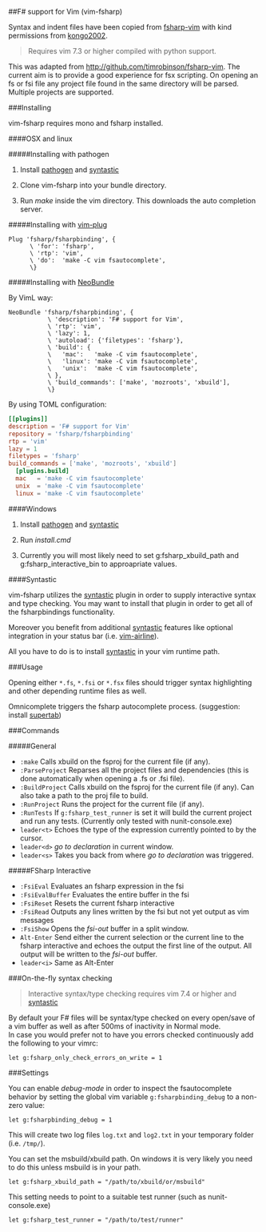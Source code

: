 ##F# support for Vim (vim-fsharp)

Syntax and indent files have been copied from [fsharp-vim](http://github.com/kongo2002/fsharp-vim) with kind permissions from [kongo2002](https://github.com/kongo2002).

> Requires vim 7.3 or higher compiled with python support.

This was adapted from http://github.com/timrobinson/fsharp-vim. The current aim is to provide a good experience for fsx scripting. On opening an fs or fsi file any project file found in the same directory will be parsed. Multiple projects are supported.

###Installing

vim-fsharp requires mono and fsharp installed. 

####OSX and linux

#####Installing with pathogen

1. Install [pathogen][pathogen] and [syntastic][syntastic]

2. Clone vim-fsharp into your bundle directory.

2. Run *make* inside the vim directory. This downloads the auto completion server.

#####Installing with [vim-plug][vim-plug]

~~~.vim
Plug 'fsharp/fsharpbinding', {
      \ 'for': 'fsharp',
      \ 'rtp': 'vim',
      \ 'do':  'make -C vim fsautocomplete',
      \}
~~~

#####Installing with [NeoBundle][NeoBundle]

By VimL way:
~~~.vim
NeoBundle 'fsharp/fsharpbinding', {
           \ 'description': 'F# support for Vim',
           \ 'rtp': 'vim',
           \ 'lazy': 1,
           \ 'autoload': {'filetypes': 'fsharp'},
           \ 'build': {
           \   'mac':   'make -C vim fsautocomplete',
           \   'linux': 'make -C vim fsautocomplete',
           \   'unix':  'make -C vim fsautocomplete',
           \ },
           \ 'build_commands': ['make', 'mozroots', 'xbuild'],
           \}
~~~

By using TOML configuration:
~~~.toml
[[plugins]]
description = 'F# support for Vim'
repository = 'fsharp/fsharpbinding'
rtp = 'vim'
lazy = 1
filetypes = 'fsharp'
build_commands = ['make', 'mozroots', 'xbuild']
  [plugins.build]
  mac   = 'make -C vim fsautocomplete'
  unix  = 'make -C vim fsautocomplete'
  linux = 'make -C vim fsautocomplete'
~~~

####Windows

1. Install [pathogen][pathogen] and [syntastic][syntastic]

2. Run _install.cmd_ 

3. Currently you will most likely need to set g:fsharp_xbuild_path and g:fsharp_interactive_bin to approapriate values. 

####Syntastic

vim-fsharp utilizes the [syntastic][syntastic] plugin in order to
supply interactive syntax and type checking. You may want to install that plugin
in order to get all of the fsharpbindings functionality.

Moreover you benefit from additional [syntastic][syntastic] features like
optional integration in your status bar (i.e. [vim-airline][airline]).

All you have to do is to install [syntastic][syntastic] in your vim runtime path.

###Usage

Opening either `*.fs`, `*.fsi` or `*.fsx` files should trigger syntax highlighting and other depending runtime files as well.

Omnicomplete triggers the fsharp autocomplete process. (suggestion: install [supertab](https://github.com/ervandew/supertab))

###Commands

#####General
* `:make` Calls xbuild on the fsproj for the current file (if any).
* `:ParseProject` Reparses all the project files and dependencies (this is done automatically when opening a .fs or .fsi file).
* `:BuildProject` Calls xbuild on the fsproj for the current file (if any). Can also take a path to the proj file to build.
* `:RunProject` Runs the project for the current file (if any). 
* `:RunTests` If `g:fsharp_test_runner` is set it will build the current project and run any tests. (Currently only tested with nunit-console.exe)
* `leader<t>` Echoes the type of the expression currently pointed to by the cursor.
* `leader<d>` _go to declaration_ in current window. 
* `leader<s>` Takes you back from where _go to declaration_ was triggered.

#####FSharp Interactive
* `:FsiEval` Evaluates an fsharp expression in the fsi 
* `:FsiEvalBuffer` Evaluates the entire buffer in the fsi 
* `:FsiReset` Resets the current fsharp interactive
* `:FsiRead` Outputs any lines written by the fsi but not yet output as vim messages 
* `:FsiShow` Opens the _fsi-out_ buffer in a split window. 
* `Alt-Enter` Send either the current selection or the current line to the fsharp interactive and echoes the output the first line of the output. All output will be written to the _fsi-out_ buffer.
* `leader<i>` Same as Alt-Enter

###On-the-fly syntax checking

> Interactive syntax/type checking requires vim 7.4 or higher and [syntastic][syntastic]

By default your F# files will be syntax/type checked on every open/save of a vim buffer as well as after 500ms of inactivity in Normal mode.  
In case you would prefer not to have you errors checked continuously add the following to your vimrc:

~~~.vim
let g:fsharp_only_check_errors_on_write = 1
~~~

###Settings

You can enable *debug-mode* in order to inspect the fsautocomplete behavior by
setting the global vim variable `g:fsharpbinding_debug` to a non-zero value:

~~~.vim
let g:fsharpbinding_debug = 1
~~~

This will create two log files `log.txt` and `log2.txt` in your temporary folder
(i.e. `/tmp/`).

You can set the msbuild/xbuild path. On windows it is very likely you need to do this unless msbuild is in your path.

~~~.vim
let g:fsharp_xbuild_path = "/path/to/xbuild/or/msbuild"
~~~

This setting needs to point to a suitable test runner (such as nunit-console.exe)

~~~.vim
let g:fsharp_test_runner = "/path/to/test/runner"
~~~

[syntastic]: https://github.com/scrooloose/syntastic
[airline]: https://github.com/bling/vim-airline
[pathogen]: https://github.com/tpope/vim-pathogen
[vim-plug]: https://github.com/junegunn/vim-plug
[NeoBundle]: https://github.com/Shougo/neobundle.vim
